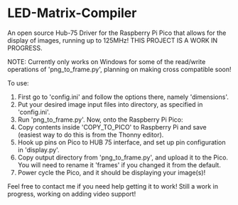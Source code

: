 # LED-Matrix-Compiler
An open source Hub-75 Driver for the Raspberry Pi Pico that allows for the display of images, running up to 125MHz! THIS PROJECT IS A WORK IN PROGRESS.

NOTE: Currently only works on Windows for some of the read/write operations of 'png_to_frame.py', planning on making cross compatible soon!

To use: 
1. First go to 'config.ini' and follow the options there, namely 'dimensions'.
2. Put your desired image input files into directory, as specified in 'config.ini'.
3. Run 'png_to_frame.py'.
Now, onto the Raspberry Pi Pico:
4. Copy contents inside 'COPY_TO_PICO' to Raspberry Pi and save (easiest way to do this is from the Thonny editor).
5. Hook up pins on Pico to HUB 75 interface, and set up pin configuration in 'display.py'.
6. Copy output directory from 'png_to_frame.py', and upload it to the Pico. You will need to rename it 'frames' if you changed it from the default.
7. Power cycle the Pico, and it should be displaying your image(s)!

Feel free to contact me if you need help getting it to work! Still a work in progress, working on adding video support!
